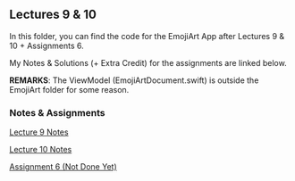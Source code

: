 ## Lectures 9 & 10

In this folder, you can find the code for the EmojiArt App after Lectures 9 & 10 + Assignments 6. 

My Notes & Solutions (+ Extra Credit) for the assignments are linked below.

**REMARKS**: The ViewModel (EmojiArtDocument.swift) is outside the EmojiArt folder for some reason.

### Notes & Assignments

[Lecture 9 Notes](https://github.com/sk-ruban/CS193p/blob/master/Lecture%20Notes/09%20-%20Data%20Flow.md)

[Lecture 10 Notes](https://github.com/sk-ruban/CS193p/blob/master/Lecture%20Notes/10%20-%20Navigation%20%2B%20TextField.md)

[Assignment 6 (Not Done Yet)]()

